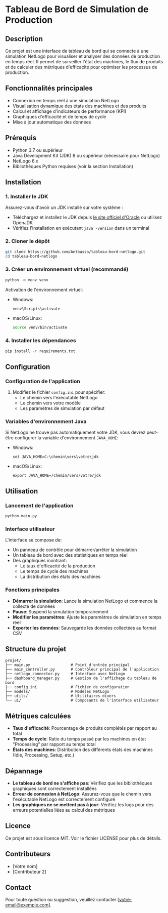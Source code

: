 # Tableau de Bord de Simulation de Production

## Description
Ce projet est une interface de tableau de bord qui se connecte à une simulation NetLogo pour visualiser et analyser des données de production en temps réel. Il permet de surveiller l'état des machines, le flux de produits et de calculer des métriques d'efficacité pour optimiser les processus de production.

## Fonctionnalités principales
- Connexion en temps réel à une simulation NetLogo
- Visualisation dynamique des états des machines et des produits
- Calcul et affichage d'indicateurs de performance (KPI)
- Graphiques d'efficacité et de temps de cycle
- Mise à jour automatique des données

## Prérequis
- Python 3.7 ou supérieur
- Java Development Kit (JDK) 8 ou supérieur (nécessaire pour NetLogo)
- NetLogo 6.x
- Bibliothèques Python requises (voir la section Installation)

## Installation

### 1. Installer le JDK
Assurez-vous d'avoir un JDK installé sur votre système :
- Téléchargez et installez le JDK depuis [le site officiel d'Oracle](https://www.oracle.com/java/technologies/javase-jdk16-downloads.html) ou utilisez OpenJDK
- Vérifiez l'installation en exécutant `java -version` dans un terminal

### 2. Cloner le dépôt
```bash
git clone https://github.com/Antbasso/tableau-bord-netlogo.git
cd tableau-bord-netlogo
```

### 3. Créer un environnement virtuel (recommandé)
```bash
python -m venv venv
```

Activation de l'environnement virtuel:
- Windows:
  ```bash
  venv\Scripts\activate
  ```
- macOS/Linux:
  ```bash
  source venv/bin/activate
  ```

### 4. Installer les dépendances
```bash
pip install -r requirements.txt
```

## Configuration

### Configuration de l'application
1. Modifiez le fichier `config.ini` pour spécifier:
   - Le chemin vers l'exécutable NetLogo
   - Le chemin vers votre modèle
   - Les paramètres de simulation par défaut

### Variables d'environnement Java
Si NetLogo ne trouve pas automatiquement votre JDK, vous devrez peut-être configurer la variable d'environnement `JAVA_HOME`:

- Windows:
  ```
  set JAVA_HOME=C:\chemin\vers\votre\jdk
  ```
- macOS/Linux:
  ```
  export JAVA_HOME=/chemin/vers/votre/jdk
  ```

## Utilisation

### Lancement de l'application
```bash
python main.py
```

### Interface utilisateur
L'interface se compose de:
- Un panneau de contrôle pour démarrer/arrêter la simulation
- Un tableau de bord avec des statistiques en temps réel
- Des graphiques montrant:
  - Le taux d'efficacité de la production
  - Le temps de cycle des machines
  - La distribution des états des machines

### Fonctions principales
- **Démarrer la simulation**: Lance la simulation NetLogo et commence la collecte de données
- **Pause**: Suspend la simulation temporairement
- **Modifier les paramètres**: Ajuste les paramètres de simulation en temps réel
- **Exporter les données**: Sauvegarde les données collectées au format CSV

## Structure du projet
```
projet/
├── main.py                  # Point d'entrée principal
├── main_controller.py       # Contrôleur principal de l'application
├── netlogo_connector.py     # Interface avec NetLogo
├── dashboard_manager.py     # Gestion de l'affichage du tableau de bord
├── config.ini               # Fichier de configuration
├── models/                  # Modèles NetLogo
├── utils/                   # Utilitaires divers
└── ui/                      # Composants de l'interface utilisateur
```

## Métriques calculées
- **Taux d'efficacité**: Pourcentage de produits complétés par rapport au total
- **Temps de cycle**: Ratio du temps passé par les machines en état "Processing" par rapport au temps total
- **États des machines**: Distribution des différents états des machines (Idle, Processing, Setup, etc.)

## Dépannage
- **Le tableau de bord ne s'affiche pas**: Vérifiez que les bibliothèques graphiques sont correctement installées
- **Erreur de connexion à NetLogo**: Assurez-vous que le chemin vers l'exécutable NetLogo est correctement configuré
- **Les graphiques ne se mettent pas à jour**: Vérifiez les logs pour des erreurs potentielles liées au calcul des métriques

## Licence
Ce projet est sous licence MIT. Voir le fichier LICENSE pour plus de détails.

## Contributeurs
- [Votre nom]
- [Contributeur 2]

## Contact
Pour toute question ou suggestion, veuillez contacter [votre-email@exemple.com].
